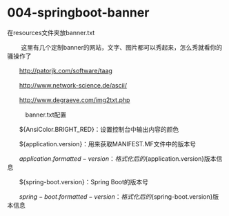 # 004-springboot-banner

在resources文件夹放banner.txt

　　
这里有几个定制banner的网站，文字、图片都可以秀起来，怎么秀就看你的骚操作了

　　http://patorjk.com/software/taag

　　http://www.network-science.de/ascii/

　　http://www.degraeve.com/img2txt.php

　　　banner.txt配置
  
  　　${AnsiColor.BRIGHT_RED}：设置控制台中输出内容的颜色
  
  　　${application.version}：用来获取MANIFEST.MF文件中的版本号
  
  　　${application.formatted-version}：格式化后的${application.version}版本信息
  
  　　${spring-boot.version}：Spring Boot的版本号
  
  　　${spring-boot.formatted-version}：格式化后的${spring-boot.version}版本信息
  
   
